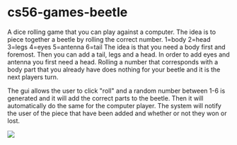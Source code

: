 cs56-games-beetle
=================
A dice rolling game that you can play against a computer.
The idea is to piece together a beetle by rolling the correct number.
1=body
2=head
3=legs
4=eyes
5=antenna
6=tail
The idea is that you need a body first and foremost. Then you can add a tail, legs and a head. In order to add eyes and antenna you first need a head. Rolling a number that corresponds with a body part that you already have does nothing for your beetle and it is the next players turn.

The gui allows the user to click "roll" and a random number between 1-6 is generated and it will add the correct parts to the beetle. Then it will automatically do the same for the computer player. The system will notify the user of the piece that have been added and whether or not they won or lost.

![](http://i.imgur.com/5zEJUCJ.png)

